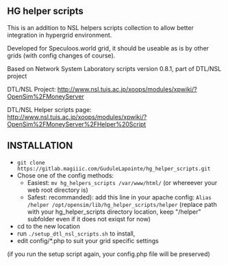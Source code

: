 HG helper scripts
-----------------

This is an addition to NSL helpers scripts collection to allow better integration in
hypergrid environment.

Developed for Speculoos.world grid, it should be useable as is by other grids
(with config changes of course).

Based on Network System Laboratory scripts version 0.8.1, part of DTL/NSL project

DTL/NSL Project:
  http://www.nsl.tuis.ac.jp/xoops/modules/xpwiki/?OpenSim%2FMoneyServer

DTL/NSL Helper scripts page:
  http://www.nsl.tuis.ac.jp/xoops/modules/xpwiki/?OpenSim%2FMoneyServer%2FHelper%20Script


INSTALLATION
------------

- `git clone https://gitlab.magiiic.com/GuduleLapointe/hg_helper_scripts.git`
- Chose one of the config methods:
  - Easiest: `mv hg_helpers_scripts /var/www/html/` (or whereever your web root directory is)
  - Safest: recommanded): add this line in your apache config:
  `Alias /helper /opt/opensim/lib/hg_helper_scripts/helper`
  (replace path with your hg_helper_scripts directory location, keep "/helper" subfolder even if it does not exiqst for now)
- cd to the new location
- run `./setup_dtl_nsl_scripts.sh` to install, 
- edit config/*.php to suit your grid specific settings

(if you run the setup script again, your config.php file will be preserved)
